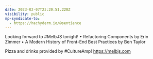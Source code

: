 ```yaml
---
date: 2023-02-07T23:20:51.228Z
visibility: public
mp-syndicate-to:
  - https://hachyderm.io/@sentience
---
```

Looking forward to #MelbJS tonight!
• Refactoring Components by Erin Zimmer
• A Modern History of Front-End Best Practices by Ben Taylor

Pizza and drinks provided by #CultureAmp!
https://melbjs.com
